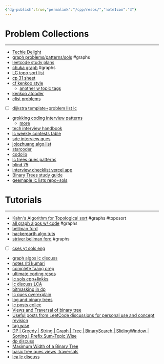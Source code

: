 ```yaml
---
{"dg-publish":true,"permalink":"/cpp/resos/","noteIcon":"3"}
---
```


# Problem Collections
---
- [Techie Delight](https://www.techiedelight.com)
- [graph problems/patterns/sols](https://leetcode.com/discuss/post/655708/graph-for-beginners-problems-pattern-sam-06fb/) #graphs 
- [leetcode study plans](https://gist.github.com/priyavrat-misra/a776a005ee4a68edda535f4a7e1b6adb#graph-theory)
- [chuka graph](https://leetcode.com/discuss/post/5757797/solved-all-graph-problems-in-100-days-by-04n4/) #graphs 
- [LC topo sort list](https://leetcode.com/problem-list/topological-sort/)
- [cp 31 sheet](https://www.tle-eliminators.com/cp-sheet)
- [cf kenkoo style](https://cf.kira924age.com/#/table/)
	- [another w topic tags](https://cftracker.netlify.app/contests) 
- [kenkoo atcoder](https://kenkoooo.com/atcoder/#/table/)
- [clist problems](https://clist.by/problems/)
- [ ] [dijkstra template+problem list lc](https://leetcode.com/problems/network-delay-time/solutions/2310813/dijkstra-s-algorithm-template-list-of-problems)
- [grokking coding interview patterns](https://github.com/dipjul/Grokking-the-Coding-Interview-Patterns-for-Coding-Questions.git)
	- [more](https://gist.github.com/tykurtz/3548a31f673588c05c89f9ca42067bc4)
- [tech interview handbook](https://www.techinterviewhandbook.org)
- [lc  weekly contests table](https://clist-ex.vercel.app/)
- [sde interview ques](https://github.com/twowaits/SDE-Interview-Questions/tree/master)
- [jojozhuang algo list](https://jojozhuang.github.io/algorithm/algorithm-problem-list-on-leetcode/#disqus_thread)
- [starcoder](https://starcoder.org/algorithms/)
- [codolio](https://codolio.com/event-tracker)
- [lc trees ques patterns](https://leetcode.com/tag/tree/discuss/1337373/Tree-question-pattern-oror2021-placement)
- [blind 75](https://leetcode.com/discuss/post/460599/blind-75-leetcode-questions-by-krishnade-9xev/)
- [interview checklist vercel app](https://interview-checklist.vercel.app/)
- [Binary Trees study guide](https://leetcode.com/discuss/post/1212004/binary-trees-study-guide-by-ag_piyush-x3mj/)
- [geemaple lc lists repo+sols](https://github.com/geemaple/leetcode.git)












# Tutorials
---
- [Kahn's Algorithm for Topological sort](https://www.interviewcake.com/concept/cpp/topological-sort) #graphs #toposort
- [all graph algos w/ code](https://leetcode.com/discuss/post/3365918/graphs-all-algorithms-theroy-and-impleme-ktp5/) #graphs 
- [bellman ford](https://takeuforward.org/data-structure/bellman-ford-algorithm-g-41/)
- [hackerearth algo tuts](https://www.hackerearth.com/practice/algorithms/)
- [striver bellman ford](https://takeuforward.org/data-structure/bellman-ford-algorithm-g-41/) #graphs 
- [ ] [cses yt sols eng](https://www.youtube.com/@tonymontaro/videos)
- [graph algos lc discuss](https://leetcode.com/discuss/post/6153851/all-graph-algorithms-with-a-template-dij-x3f3/)
- [notes riti kumari](https://github.com/riti2409)
- [complete faang prep](https://github.com/AkashSingh3031/The-Complete-FAANG-Preparation)
- [ultimate coding resos](https://github.com/Dylan-Israel/ultimate-coding-resources)
- [lc sols cpp+linkks](https://github.com/keineahnung2345/leetcode-cpp-practices/tree/master)
- [lc discuss LCA](https://leetcode.com/discuss/post/6024811/lowest-common-ancestor-all-variations-by-ll1a/)
- [bitmasking in dp](https://www.geeksforgeeks.org/problems/diagonal-sum-in-binary-tree/1)
- [lc ques overexplain](https://massivealgorithms.blogspot.com/)
- [log and binary trees](https://medium.com/@venk_3193/logarithms-and-binary-trees-3c610641310c)
- [lc posts collec](https://leetcode.com/tag/tree/discuss/1367727/Links-to-Some-Great-post-in-Study-Guide)
- [Views and Traversal of binary tree](https://leetcode.com/tag/binary-tree/discuss/1094690/Views-and-Traversal-of-binary-tree-or-Important-topics-or-Must-Read-%3A-)
- [Useful posts from LeetCode discussions for personal use and concept revision](https://leetcode.com/tag/greedy/discuss/1476329/Useful-posts-from-LeetCode-discussions-for-personal-use-and-concept-revision)
- [tag wise](https://leetcode.com/tag/tree/discuss/1864255/topic)
- [DP | Greedy | String | Graph | Tree | BinarySearch | SlidingWindow | Sorting | Prefix Sum-Topic Wise](https://leetcode.com/tag/greedy/discuss/5915635/DP-or-Greedy-or-String-or-Graph-or-Tree-or-BinarySearch-or-SlidingWindow-or-Sorting-or-Prefix-Sum-Topic-Wise)
- [dp discuss](https://leetcode.com/tag/dynamic-programming/discuss/?currentPage=1&orderBy=most_votes&query=)
- [Maximum Width of a Binary Tree](https://freedium.cfd/https://abhishekgururani.medium.com/maximum-width-of-a-binary-tree-most-intuitive-solution-80e008d5bc1d)
- [basic tree ques views, traversals](https://leetcode.com/discuss/post/6016596/trees-cheatsheet-study-plan-by-rishabhar-32lb/)
- [lca lc discuss](https://leetcode.com/discuss/post/6024811/lowest-common-ancestor-all-variations-by-ll1a/)















